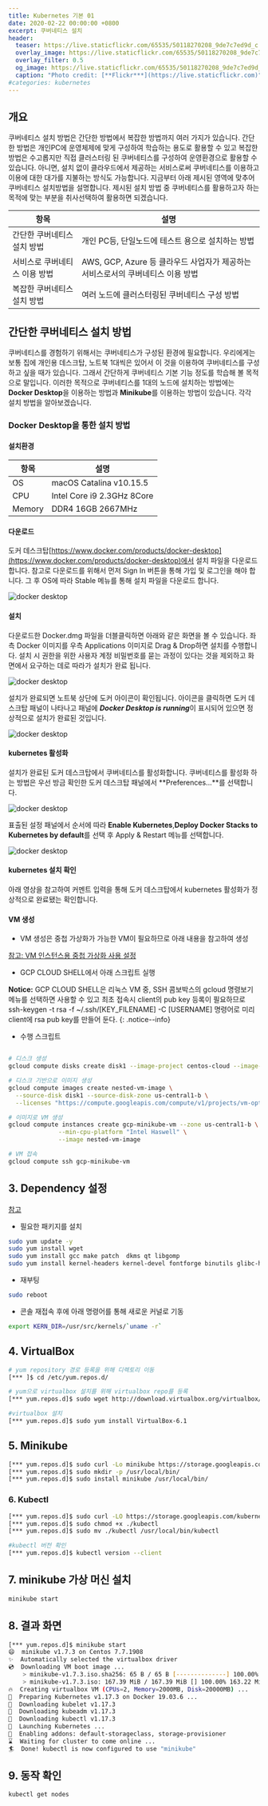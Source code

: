 ```yaml
---
title: Kubernetes 기본 01
date: 2020-02-22 00:00:00 +0800
excerpt: 쿠버네티스 설치
header:
  teaser: https://live.staticflickr.com/65535/50118270208_9de7c7ed9d_c.jpg
  overlay_image: https://live.staticflickr.com/65535/50118270208_9de7c7ed9d_c.jpg
  overlay_filter: 0.5
  og_image: https://live.staticflickr.com/65535/50118270208_9de7c7ed9d_c.jpg
  caption: "Photo credit: [**Flickr***](https://live.staticflickr.com)"
#categories: kubernetes
---
```


## 개요
쿠버네티스 설치 방법은 간단한 방법에서 복잡한 방법까지 여러 가지가 있습니다. 간단한 방법은 개인PC에 운영체제에 맞게 구성하여 학습하는 용도로 활용할 수 있고 복잡한 
방법은 수고롭지만 직접 클러스터링 된 쿠버네티스를 구성하여 운영환경으로 활용할 수 있습니다. 아니면, 설치 없이 클라우드에서 제공하는 서비스로써 쿠버네티스를 이용하고 
이용에 대한 대가를 지불하는 방식도 가능합니다. 지금부터 아래 제시된 영역에 맞추어 쿠버네티스 설치방법을 설명합니다. 제시된 설치 방법 중 쿠버네티스를 활용하고자 하는 
목적에 맞는 부분을 취사선택하여 활용하면 되겠습니다.

| 항목                | 설명 |
| ---                | --- |
| 간단한 쿠버네티스 설치 방법 | 개인 PC등, 단일노드에 테스트 용으로 설치하는 방법 | 
| 서비스로 쿠버네티스 이용 방법 | AWS, GCP, Azure 등 클라우드 사업자가 제공하는 서비스로서의 쿠버네티스 이용 방법 |
| 복잡한 쿠버네티스 설치 방법 | 여러 노드에 클러스터링된 쿠버네티스 구성 방법 |

## 간단한 쿠버네티스 설치 방법
쿠버네티스를 경험하기 위해서는 쿠버네티스가 구성된 환경에 필요합니다. 우리에게는 보통 집에 개인용 데스크탑, 노트북 1대씩은 있어서 이 것을 이용하여 쿠버네티스를 
구성하고 싶을 때가 있습니다. 그래서 간단하게 쿠버네티스 기본 기능 정도를 학습해 볼 목적으로 말입니다. 이러한 목적으로 쿠버네티스를 1대의 노드에 설치하는 방법에는 
**Docker Desktop**을 이용하는 방법과 **Minikube**를 이용하는 방법이 있습니다. 각각 설치 방법을 알아보겠습니다.


### Docker Desktop을 통한 설치 방법

#### 설치환경 

| 항목                | 설명 |
| ---                | --- |
| OS | macOS Catalina v10.15.5 | 
| CPU | Intel Core i9 2.3GHz 8Core |
| Memory | DDR4 16GB 2667MHz |

#### 다운로드

도커 데스크탑[https://www.docker.com/products/docker-desktop](https://www.docker.com/products/docker-desktop)에서 설치 파일을 
다운로드 합니다. 참고로 다운로드를 위해서 먼저 Sign In 버튼을 통해 가입 및 로그인을 해야 합니다. 그 후 OS에 따라 Stable 메뉴를 통해 설치 파일을 다운로드 
합니다.

![docker desktop](https://live.staticflickr.com/65535/50203076622_183b9b9f25_o.png)

#### 설치
다운로드한 Docker.dmg 파일을 더블클릭하면 아래와 같은 화면을 볼 수 있습니다. 좌측 Docker 이미지를 우측 Applications 이미지로 Drag & Drop하면 설치를
수행합니다. 설치 시 권한을 위한 사용자 계정 비밀번호를 묻는 과정이 있다는 것을 제외하고 화면에서 요구하는 데로 따라가 설치가 완료 됩니다.

![docker desktop](https://live.staticflickr.com/65535/50202362663_8ae5c356ec_o.png)

설치가 완료되면 노트북 상단에 도커 아이콘이 확인됩니다. 아이콘을 클릭하면 도커 데스크탑 패널이 나타나고 패널에 ***Docker Desktop is running***이 표시되어 
있으면 정상적으로 설치가 완료된 것입니다.

![docker desktop](https://live.staticflickr.com/65535/50202388993_bb58013a1c_o.png)

#### kubernetes 활성화

설치가 완료된 도커 데스크탑에서 쿠버네티스를 활성화합니다. 쿠버네티스를 활성화 하는 방법은 우선 방금 확인한 도커 데스크탑 패널에서 **Preferences...**를 선택합니다.

![docker desktop](https://live.staticflickr.com/65535/50202446233_18305b24d9_o.png)

표출된 설정 패널에서 순서에 따라 **Enable Kubernetes**,**Deploy Docker Stacks to Kubernetes by default**를 선택 후 Apply & Restart 
메뉴를 선택합니다.

![docker desktop](https://live.staticflickr.com/65535/50203250637_d5f5142a0b_o.png)

#### kubernetes 설치 확인

아래 영상을 참고하여 커멘트 입력을 통해 도커 데스크탑에서 kubernetes 활성화가 정상적으로 완료됐는 확인합니다.

<script id="asciicast-EtyVcEFxHPhWUhqJ2coFxJLMj" src="https://asciinema.org/a/EtyVcEFxHPhWUhqJ2coFxJLMj.js" async></script>

#### VM 생성

- VM 생성은 중첩 가상화가 가능한 VM이 필요하므로 아래 내용을 참고하여 생성


[참고: VM 인스턴스용 중첩 가상화 사용 설정](https://cloud.google.com/compute/docs/instances/enable-nested-virtualization-vm-instances#starting_a_nested_vm) <br>

- GCP CLOUD SHELL에서 아래 스크립트 실행

**Notice:** GCP CLOUD SHELL은 리눅스 VM 중, SSH 콤보박스의 gcloud 명령보기 메뉴를 선택하면 사용할 수 있고 최초 접속시 client의 pub key 등록이 필요하므로
ssh-keygen -t rsa -f ~/.ssh/[KEY_FILENAME] -C [USERNAME] 명령어로 미리 client에 rsa pub key를 만들어 둔다.
{: .notice--info}

- 수행 스크립트 

```sh 

# 디스크 생성
gcloud compute disks create disk1 --image-project centos-cloud --image-family centos-7 --zone us-central1-b

# 디스크 기반으로 이미지 생성
gcloud compute images create nested-vm-image \
  --source-disk disk1 --source-disk-zone us-central1-b \
  --licenses "https://compute.googleapis.com/compute/v1/projects/vm-options/global/licenses/enable-vmx"

# 이미지로 VM 생성
gcloud compute instances create gcp-minikube-vm --zone us-central1-b \
              --min-cpu-platform "Intel Haswell" \
              --image nested-vm-image

# VM 접속
gcloud compute ssh gcp-minikube-vm 
```

## 3. Dependency 설정

[참고](http://tonychungblogtest.blogspot.com/2017/10/to-remove-virtualbox-sudo-dpkg-list.html) <br>

- 필요한 패키지를 설치

```sh 
sudo yum update -y
sudo yum install wget
sudo yum install gcc make patch  dkms qt libgomp
sudo yum install kernel-headers kernel-devel fontforge binutils glibc-headers glibc-devel
```

- 재부팅

```sh 
sudo reboot
```

- 콘솔 재접속 후에 아래 명령어를 통해 새로운 커널로 기동 

```sh 
export KERN_DIR=/usr/src/kernels/`uname -r`
```

## 4. VirtualBox

```sh 
# yum repository 경로 등록을 위해 디렉토리 이동
[*** ]$ cd /etc/yum.repos.d/

# yum으로 virtualbox 설치를 위해 virtualbox repo를 등록
[*** yum.repos.d]$ sudo wget http://download.virtualbox.org/virtualbox/rpm/rhel/virtualbox.repo

#virtualbox 설치
[*** yum.repos.d]$ sudo yum install VirtualBox-6.1
```

## 5. Minikube

```sh 
[*** yum.repos.d]$ sudo curl -Lo minikube https://storage.googleapis.com/minikube/releases/latest/minikube-linux-amd64   && sudo chmod +x minikube
[*** yum.repos.d]$ sudo mkdir -p /usr/local/bin/
[*** yum.repos.d]$ sudo install minikube /usr/local/bin/
```

### 6. Kubectl

```sh 
[*** yum.repos.d]$ sudo curl -LO https://storage.googleapis.com/kubernetes-release/release/`curl -s https://storage.googleapis.com/kubernetes-release/release/stable.txt`/bin/linux/amd64/kubectl
[*** yum.repos.d]$ sudo chmod +x ./kubectl
[*** yum.repos.d]$ sudo mv ./kubectl /usr/local/bin/kubectl

#kubectl 버전 확인 
[*** yum.repos.d]$ kubectl version --client
```

## 7. minikube 가상 머신 설치


```sh 
minikube start
```

## 8. 결과 화면

```sh 
[*** yum.repos.d]$ minikube start
😄  minikube v1.7.3 on Centos 7.7.1908
✨  Automatically selected the virtualbox driver
💿  Downloading VM boot image ...
    > minikube-v1.7.3.iso.sha256: 65 B / 65 B [--------------] 100.00% ? p/s 0s
    > minikube-v1.7.3.iso: 167.39 MiB / 167.39 MiB [] 100.00% 163.22 MiB p/s 2s
🔥  Creating virtualbox VM (CPUs=2, Memory=2000MB, Disk=20000MB) ...
🐳  Preparing Kubernetes v1.17.3 on Docker 19.03.6 ...
💾  Downloading kubelet v1.17.3
💾  Downloading kubeadm v1.17.3
💾  Downloading kubectl v1.17.3
🚀  Launching Kubernetes ...
🌟  Enabling addons: default-storageclass, storage-provisioner
⌛  Waiting for cluster to come online ...
🏄  Done! kubectl is now configured to use "minikube"
```

## 9. 동작 확인 

```sh 
kubectl get nodes
```
